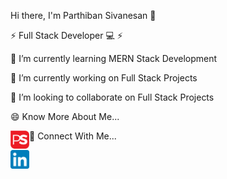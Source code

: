 Hi there, I'm Parthiban Sivanesan 👋 

⚡ Full Stack Developer 💻 ⚡

🌱 I’m currently learning MERN Stack Development

🔭 I’m currently working on Full Stack Projects

👯 I’m looking to collaborate on Full Stack Projects

😄 Know More About Me...

<a href="https://parthiban-sivanesan-portfolio.netlify.app/" target="_blank"><img align="left" src="https://github.com/ParthibanSivanesan/ParthibanSivanesan/blob/main/images/PS%20Logo.png" alt="icon | LinkedIn" width="30px"/></a>



🤝 Connect With Me...

<a href="https://www.linkedin.com/in/parthiban-sivanesan-/" target="_blank"><img align="left" src="https://github.com/ParthibanSivanesan/ParthibanSivanesan/blob/main/images/Linkedin.png" alt="icon | LinkedIn" width="30px"/></a>
